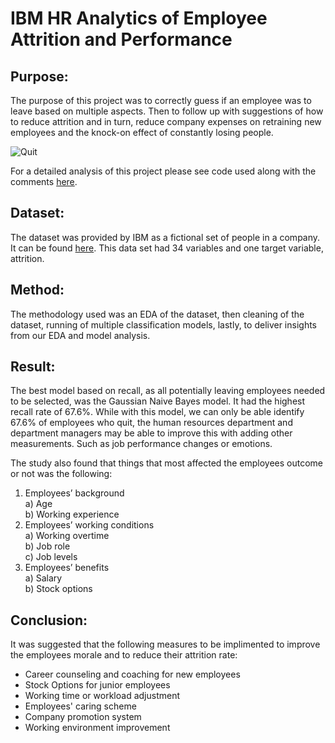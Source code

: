 # IBM HR Analytics of Employee Attrition and Performance

## Purpose:

The purpose of this project was to correctly guess if an employee was to leave based on multiple aspects. Then to follow up with suggestions of how to reduce attrition and in turn, reduce company expenses on retraining new employees and the knock-on effect of constantly losing people.

![Quit](https://media.istockphoto.com/photos/businessperson-walking-out-picture-id928080898?k=6&m=928080898&s=612x612&w=0&h=Om_wzoeaN7y-DKx5APQKVaHtb7mbOKUh403ct5M_gok=)

For a detailed analysis of this project please see code used along with the comments [here](https://github.com/Zexes9/IBM-HR-Analytics-Employee-Attrition-Performance/blob/main/Employee_Attrition_prediction.R). 

## Dataset:

The dataset was provided by IBM as a fictional set of people in a company. It can be found [here](https://www.kaggle.com/pavansubhasht/ibm-hr-analytics-attrition-dataset). This data set had 34 variables and one target variable, attrition.

## Method:
The methodology used was an EDA of the dataset, then cleaning of the dataset, running of multiple classification models, lastly, to deliver insights from our EDA and model analysis. 

## Result:

The best model based on recall, as all potentially leaving employees needed to be selected, was the Gaussian Naive Bayes model. It had the highest recall rate of 67.6%.
While with this model, we can only be able identify 67.6% of employees who quit, the human resources department and department managers may be able to improve this with adding other measurements. Such as job performance changes or emotions.

The study also found that things that most affected the employees outcome or not was the following: 
 1) Employees’ background <br/>
    a) Age <br/>
    b) Working experience<br/>
 2) Employees’ working conditions<br/>
    a) Working overtime<br/>
    b) Job role<br/>
    c) Job levels<br/>
 3) Employees’ benefits<br/>
    a) Salary<br/>
    b) Stock options<br/>

## Conclusion:

It was suggested that the following measures to be implimented to improve the employees morale and to reduce their attrition rate:
 * Career counseling and coaching for new employees
 * Stock Options for junior employees
 * Working time or workload adjustment
 * Employees' caring scheme
 * Company promotion system
 * Working environment improvement
